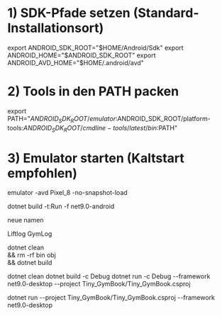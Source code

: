 # 1) SDK-Pfade setzen (Standard-Installationsort)
export ANDROID_SDK_ROOT="$HOME/Android/Sdk"
export ANDROID_HOME="$ANDROID_SDK_ROOT"
export ANDROID_AVD_HOME="$HOME/.android/avd"

# 2) Tools in den PATH packen
export PATH="$ANDROID_SDK_ROOT/emulator:$ANDROID_SDK_ROOT/platform-tools:$ANDROID_SDK_ROOT/cmdline-tools/latest/bin:$PATH"

# 3) Emulator starten (Kaltstart empfohlen)
emulator -avd Pixel_8 -no-snapshot-load


dotnet build -t:Run -f net9.0-android



neue namen

Liftlog
GymLog


dotnet clean \
&& rm -rf bin obj \
&& dotnet build


dotnet clean
                            dotnet build -c Debug
                            dotnet run -c Debug --framework net9.0-desktop --project Tiny_GymBook/Tiny_GymBook.csproj




dotnet run --project Tiny_GymBook/Tiny_GymBook.csproj --framework net9.0-desktop



